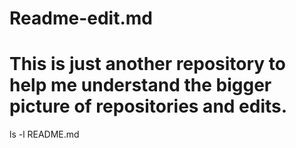 # Readme-edit.md
# This is just another repository to help me understand the bigger picture of repositories and edits.
ls -l README.md
